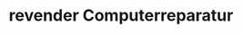 ---
title: "revender Computerreparatur"
url: /hamburg/revender-computerreparatur/
shop: Computer
---